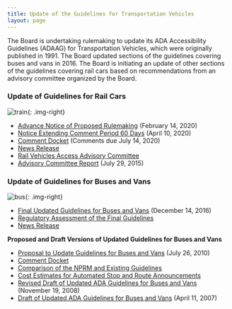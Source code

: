 ```yaml
---
title: Update of the Guidelines for Transportation Vehicles
layout: page
---
```


The Board is undertaking rulemaking to update its ADA Accessibility Guidelines (ADAAG) for Transportation Vehicles, which were originally published in 1991.  The Board updated sections of the guidelines covering buses and vans in 2016.  The Board is initiating an update of other sections of the guidelines covering rail cars  based on recommendations from an advisory committee organized by the Board.

### Update of Guidelines for Rail Cars
![train](https://www.access-board.gov/images/guidelines_standards/Transportation/rail.jpg){: .img-right}

-   [Advance Notice of Proposed Rulemaking](https://www.access-board.gov/guidelines-and-standards/transportation/vehicles/update-of-the-guidelines-for-transportation-vehicles/advance-notice-of-proposed-rulemaking) (February 14, 2020)
-   [Notice Extending Comment Period 60 Days](https://www.access-board.gov/guidelines-and-standards/transportation/vehicles/update-of-the-guidelines-for-transportation-vehicles/advance-notice-of-proposed-rulemaking-2) (April 10, 2020)
-   [Comment Docket](https://www.regulations.gov/docket?D=ATBCB-2020-0002) (Comments due July 14, 2020)
-   [News Release](https://www.access-board.gov/news/1984-board-initiates-update-of-accessibility-guidelines-for-rail-cars) 
-   [Rail Vehicles Access Advisory Committee](https://www.access-board.gov/guidelines-and-standards/transportation/vehicles/rail-vehicles-access-advisory-committee)
-   [Advisory Committee Report](https://www.access-board.gov/guidelines-and-standards/transportation/vehicles/rail-vehicles-access-advisory-committee/final-report) (July 29, 2015)

### Update of Guidelines for Buses and Vans
![bus](https://www.access-board.gov/images/guidelines_standards/Transportation/bus.jpg){: .img-right}

-   [Final Updated Guidelines for Buses and Vans](https://www.access-board.gov/guidelines-and-standards/transportation/vehicles/update-of-the-guidelines-for-transportation-vehicles/final-updated-guidelines-for-buses-and-vans) (December 14, 2016)
-   [Regulatory Assessment of the Final Guidelines](https://www.access-board.gov/guidelines-and-standards/transportation/vehicles/update-of-the-guidelines-for-transportation-vehicles/final-regulatory-assessment) 
-   [News Release](https://www.access-board.gov/news/1843-access-board-updates-ada-guidelines-for-buses-and-vans)

**Proposed and Draft Versions of Updated Guidelines for Buses and Vans**

-   [Proposal to Update Guidelines for Buses and Vans](https://www.access-board.gov/guidelines-and-standards/transportation/vehicles/update-of-the-guidelines-for-transportation-vehicles/proposal-to-update-guidelines-for-buses-and-vans) (July 26, 2010)
-   [Comment Docket](http://www.regulations.gov/#!docketDetail;D=ATBCB-2010-0004)
-   [Comparison of the NPRM and Existing Guidelines](https://www.access-board.gov/guidelines-and-standards/transportation/vehicles/update-of-the-guidelines-for-transportation-vehicles/comparison-of-nprm-and-existing-guidelines)
-   [Cost Estimates for Automated Stop and Route Announcements](https://www.access-board.gov/guidelines-and-standards/transportation/vehicles/update-of-the-guidelines-for-transportation-vehicles/cost-estimates-for-automated-stop-and-route-announcements)
-   [Revised Draft of Updated ADA Guidelines for Buses and Vans](https://www.access-board.gov/guidelines-and-standards/transportation/vehicles/update-of-the-guidelines-for-transportation-vehicles/revised-draft-of-updated-guidelines-for-buses-and-vans) (November 19, 2008)
-   [Draft of Updated ADA Guidelines for Buses and Vans](https://www.access-board.gov/guidelines-and-standards/transportation/vehicles/update-of-the-guidelines-for-transportation-vehicles/draft-update) (April 11, 2007)
